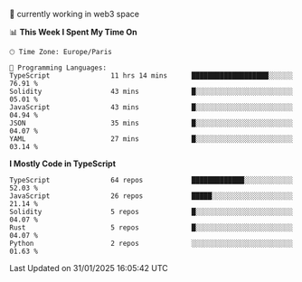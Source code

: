 🔭 currently working in web3 space

<!--START_SECTION:waka-->
📊 **This Week I Spent My Time On** 

```text
🕑︎ Time Zone: Europe/Paris

💬 Programming Languages: 
TypeScript               11 hrs 14 mins      ███████████████████░░░░░░   76.91 % 
Solidity                 43 mins             █░░░░░░░░░░░░░░░░░░░░░░░░   05.01 % 
JavaScript               43 mins             █░░░░░░░░░░░░░░░░░░░░░░░░   04.94 % 
JSON                     35 mins             █░░░░░░░░░░░░░░░░░░░░░░░░   04.07 % 
YAML                     27 mins             █░░░░░░░░░░░░░░░░░░░░░░░░   03.14 % 
```

**I Mostly Code in TypeScript** 

```text
TypeScript               64 repos            █████████████░░░░░░░░░░░░   52.03 % 
JavaScript               26 repos            █████░░░░░░░░░░░░░░░░░░░░   21.14 % 
Solidity                 5 repos             █░░░░░░░░░░░░░░░░░░░░░░░░   04.07 % 
Rust                     5 repos             █░░░░░░░░░░░░░░░░░░░░░░░░   04.07 % 
Python                   2 repos             ░░░░░░░░░░░░░░░░░░░░░░░░░   01.63 % 
```




 Last Updated on 31/01/2025 16:05:42 UTC
<!--END_SECTION:waka-->

